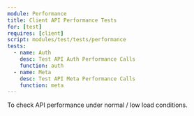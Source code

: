 ```yaml
---
module: Performance
title: Client API Performance Tests
for: [test]
requires: [client]
script: modules/test/tests/performance
tests:
  - name: Auth
    desc: Test API Auth Performance Calls
    function: auth
  - name: Meta
    desc: Test API Meta Performance Calls
    function: meta
---
```

To check API performance under normal / low load conditions.